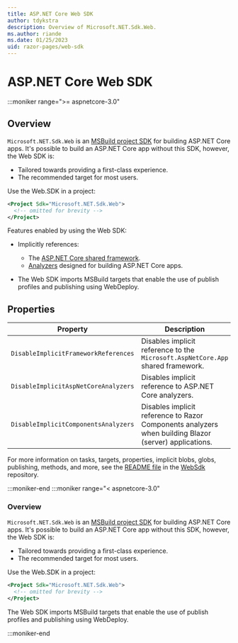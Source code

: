 ```yaml
---
title: ASP.NET Core Web SDK
author: tdykstra
description: Overview of Microsoft.NET.Sdk.Web.
ms.author: riande
ms.date: 01/25/2023
uid: razor-pages/web-sdk
---
```


# ASP.NET Core Web SDK

 :::moniker range=">= aspnetcore-3.0"

## Overview

`Microsoft.NET.Sdk.Web` is an [MSBuild project SDK](/visualstudio/msbuild/how-to-use-project-sdk) for building ASP.NET Core apps. It's possible to build an ASP.NET Core app without this SDK, however, the Web SDK is:

* Tailored towards providing a first-class experience.
* The recommended target for most users.

Use the Web.SDK in a project:

  ```xml
  <Project Sdk="Microsoft.NET.Sdk.Web">
    <!-- omitted for brevity -->
  </Project>
  ```

Features enabled by using the Web SDK:

* Implicitly references:

  * The [ASP.NET Core shared framework](xref:fundamentals/metapackage-app).
  * [Analyzers](/visualstudio/extensibility/getting-started-with-roslyn-analyzers) designed for building ASP.NET Core apps.
* The Web SDK imports MSBuild targets that enable the use of publish profiles and publishing using WebDeploy.

## Properties

| Property | Description |
| -------- | ----------- |
| `DisableImplicitFrameworkReferences` | Disables implicit reference to the `Microsoft.AspNetCore.App` shared framework. |
| `DisableImplicitAspNetCoreAnalyzers` | Disables implicit reference to ASP.NET Core analyzers. |
| `DisableImplicitComponentsAnalyzers` | Disables implicit reference to Razor Components analyzers when building Blazor (server) applications. |

For more information on tasks, targets, properties, implicit blobs, globs, publishing, methods, and more, see the [README file](https://github.com/dotnet/sdk/tree/main/src/WebSdk) in the [WebSdk](https://github.com/dotnet/sdk/tree/main/src/WebSdk) repository.

:::moniker-end
:::moniker range="< aspnetcore-3.0"

### Overview

`Microsoft.NET.Sdk.Web` is an [MSBuild project SDK](/visualstudio/msbuild/how-to-use-project-sdk) for building ASP.NET Core apps. It's possible to build an ASP.NET Core app without this SDK, however, the Web SDK is:

* Tailored towards providing a first-class experience.
* The recommended target for most users.

Use the Web.SDK in a project:

  ```xml
  <Project Sdk="Microsoft.NET.Sdk.Web">
    <!-- omitted for brevity -->
  </Project>
  ```

The Web SDK imports MSBuild targets that enable the use of publish profiles and publishing using WebDeploy.

:::moniker-end
